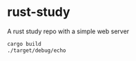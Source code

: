 # rust-study
A rust study repo with a simple web server

```bash
cargo build
./target/debug/echo
```
